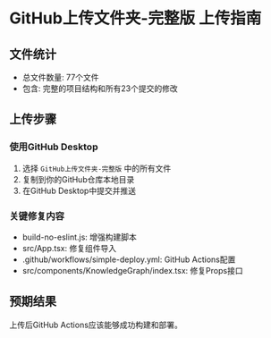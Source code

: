 # GitHub上传文件夹-完整版 上传指南

## 文件统计
- 总文件数量: 77个文件
- 包含: 完整的项目结构和所有23个提交的修改

## 上传步骤

### 使用GitHub Desktop
1. 选择 `GitHub上传文件夹-完整版` 中的所有文件
2. 复制到你的GitHub仓库本地目录
3. 在GitHub Desktop中提交并推送

### 关键修复内容
- build-no-eslint.js: 增强构建脚本
- src/App.tsx: 修复组件导入
- .github/workflows/simple-deploy.yml: GitHub Actions配置
- src/components/KnowledgeGraph/index.tsx: 修复Props接口

## 预期结果
上传后GitHub Actions应该能够成功构建和部署。 